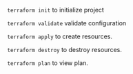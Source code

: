 
`terraform init` to initialize project

`terraform validate` validate configuration

`terraform apply` to create resources.

`terraform destroy` to destroy resources.

`terraform plan` to view plan.